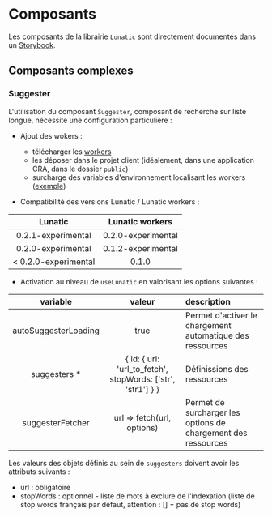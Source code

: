 # Composants

Les composants de la librairie `Lunatic` sont directement documentés dans un [Storybook](https://inseefr.github.io/Lunatic/storybook).

## Composants complexes

### Suggester

L'utilisation du composant `Suggester`, composant de recherche sur liste longue, nécessite une configuration particulière :

- Ajout des wokers :

  - télécharger les [workers](https://github.com/InseeFr/Lunatic/tree/master/public/workers)
  - les déposer dans le projet client (idéalement, dans une application CRA, dans le dossier `public`)
  - surcharge des variables d'environnement localisant les workers ([exemple](https://github.com/InseeFr/Lunatic/blob/master/example/orchestrator/.env))

- Compatibilité des versions Lunatic / Lunatic workers :

|       Lunatic        |  Lunatic workers   |
| :------------------: | :----------------: |
|  0.2.1-experimental  | 0.2.0-experimental |
|  0.2.0-experimental  | 0.1.2-experimental |
| < 0.2.0-experimental |       0.1.0        |

- Activation au niveau de `useLunatic` en valorisant les options suivantes :

|       variable       |                           valeur                            | description                                                   |
| :------------------: | :---------------------------------------------------------: | :------------------------------------------------------------ |
| autoSuggesterLoading |                            true                             | Permet d'activer le chargement automatique des ressources     |
|    suggesters \*     | { id: { url: 'url_to_fetch', stopWords: ['str', 'str1'] } } | Définissions des ressources                                   |
|   suggesterFetcher   |                 url => fetch(url, options)                  | Permet de surcharger les options de chargement des ressources |

Les valeurs des objets définis au sein de `suggesters` doivent avoir les attributs suivants :

- url : obligatoire
- stopWords : optionnel - liste de mots à exclure de l'indexation (liste de stop words français par défaut, attention : [] = pas de stop words)
